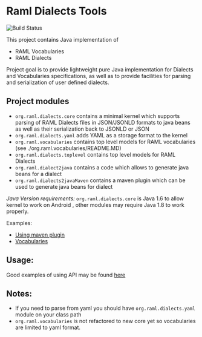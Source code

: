 # Raml Dialects Tools


![Build Status](https://api.travis-ci.org/petrochenko-pavel-a/raml-dialects-tools.svg)

This project contains Java implementation of
  
  * RAML Vocabularies 
  * RAML Dialects

Project goal is to provide lightweight pure Java implementation for Dialects and Vocabularies specifications, as well as to provide facilities for parsing and serialization of user
defined dialects.  

## Project modules

* `org.raml.dialects.core` contains a minimal kernel which supports parsing of RAML Dialects files in JSON/JSONLD formats to java beans as well as their serialization back to JSONLD or JSON
* `org.raml.dialects.yaml` adds YAML as a storage format to the kernel
* `org.raml.vocabularies` contains top level models for RAML vocabularies (see ./org.raml.vocabularies/README.MD)
* `org.raml.dialects.toplevel` contains top level models for RAML Dialects
* `org.raml.dialect2java` contains a code which allows to generate java beans for a dialect
* `org.raml.dialects2javaMaven` contains a maven plugin which can be used to generate java beans for dialect


*Java Version requirements:* `org.raml.dialects.core` is Java 1.6 to allow kernel to work on Android , other modules may require Java 1.8 to work properly.

Examples: 
 * [Using maven plugin](./examples/dialect2java)
 * [Vocabularies](https://github.com/petrochenko-pavel-a/raml-dialects-tools/tree/master/org.raml.vocabularies)  


## Usage:
 Good examples of using API may be found [here](./examples/dialect2java/src/test/java/org/aml/example/simple/dialects2java/BasicTest.java) 
 
 ## Notes:
 
 * If you need to parse from yaml you should have `org.raml.dialects.yaml` module on your class path
 * `org.raml.vocabularies` is not refactored to new core yet so vocabularies are limited to yaml format.
 
  

